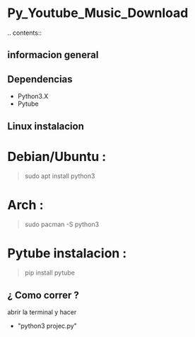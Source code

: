 # Py_Youtube_Music_Download

.. contents::

informacion general
-------------------

Dependencias
------------
- Python3.X
- Pytube

Linux instalacion
-----------------

  # Debian/Ubuntu :
  > sudo apt install python3

  # Arch :
  > sudo pacman -S python3

  # Pytube instalacion :

  > pip install pytube

¿ Como correr ?
----------------
  abrir la terminal y hacer
  - "python3 projec.py"

  
